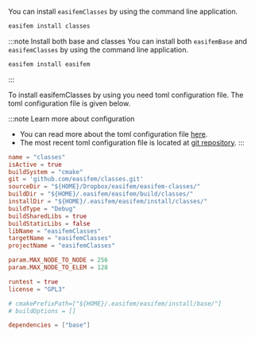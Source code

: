 You can install `easifemClasses` by using the command line application.

```bash
easifem install classes
```

:::note Install both base and classes
You can install both `easifemBase` and `easifemClasses` by using the command line application.

```bash
easifem install easifem
```

:::

To install easifemClasses by using you need toml configuration file. The toml configuration file is given below.

:::note Learn more about configuration
- You can read more about the toml configuration file [here](/guides/easifemGO/config).
- The most recent toml configuration file is located at [git repository](https://github.com/easifem/config/blob/main/plugins/classes.toml).
:::

```toml
name = "classes"
isActive = true
buildSystem = "cmake"
git = 'github.com/easifem/classes.git'
sourceDir = "${HOME}/Dropbox/easifem/easifem-classes/"
buildDir = "${HOME}/.easifem/easifem/build/classes/"
installDir = "${HOME}/.easifem/easifem/install/classes/"
buildType = "Debug"
buildSharedLibs = true
buildStaticLibs = false
libName = "easifemClasses"
targetName = "easifemClasses"
projectName = "easifemClasses"

param.MAX_NODE_TO_NODE = 256
param.MAX_NODE_TO_ELEM = 128

runtest = true
license = "GPL3"

# cmakePrefixPath=["${HOME}/.easifem/easifem/install/base/"]
# buildOptions = []

dependencies = ["base"]
```
